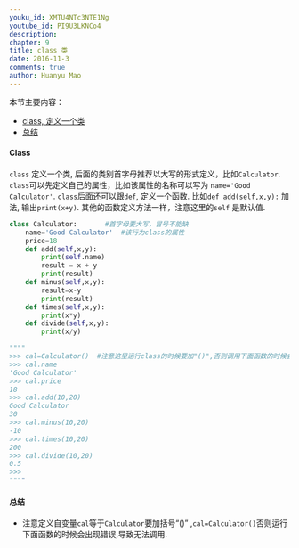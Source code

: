 ```yaml
---
youku_id: XMTU4NTc3NTE1Ng
youtube_id: PI9U3LKNCo4
description: 
chapter: 9
title: class 类
date: 2016-11-3
comments: true
author: Huanyu Mao
---
```


本节主要内容：

- [class, 定义一个类](#class)
- [总结](#conclusion)

<h4 class="tut-h4-pad" id="class">Class</h4>

`class` 定义一个类, 后面的类别首字母推荐以大写的形式定义，比如`Calculator`.
`class`可以先定义自己的属性，比如该属性的名称可以写为 `name='Good Calculator'`.
`class`后面还可以跟`def`, 定义一个函数.
比如`def add(self,x,y):` 加法, 输出`print(x+y)`.
其他的函数定义方法一样，注意这里的`self` 是默认值.

```python
class Calculator:       #首字母要大写，冒号不能缺
    name='Good Calculator'  #该行为class的属性
    price=18
    def add(self,x,y):
        print(self.name)
        result = x + y
        print(result)
    def minus(self,x,y):
        result=x-y
        print(result)
    def times(self,x,y):
        print(x*y)
    def divide(self,x,y):
        print(x/y)

""""
>>> cal=Calculator()  #注意这里运行class的时候要加"()",否则调用下面函数的时候会出现错误,导致无法调用.
>>> cal.name
'Good Calculator'
>>> cal.price
18
>>> cal.add(10,20)
Good Calculator
30
>>> cal.minus(10,20)
-10
>>> cal.times(10,20)
200
>>> cal.divide(10,20)
0.5
>>>
""""
```

<h4 class="tut-h4-pad" id="conclusion">总结</h4>

- 注意定义自变量`cal`等于`Calculator`要加括号“()” ,`cal=Calculator()`否则运行下面函数的时候会出现错误,导致无法调用.